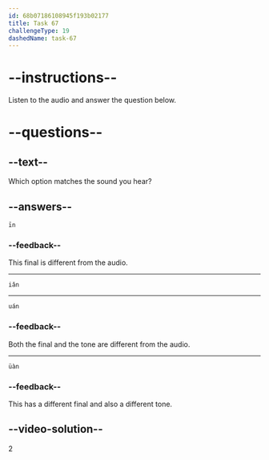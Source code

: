 ```yaml
---
id: 68b07186108945f193b02177
title: Task 67
challengeType: 19
dashedName: task-67
---
```


<!-- (Audio) A: iǎn -->

# --instructions--

Listen to the audio and answer the question below.

# --questions--

## --text--

Which option matches the sound you hear?

## --answers--

`īn`

### --feedback--

This final is different from the audio.

---

`iǎn`

---

`uán`

### --feedback--

Both the final and the tone are different from the audio.

---

`üàn`

### --feedback--

This has a different final and also a different tone.

## --video-solution--

2
